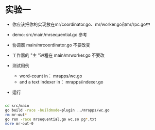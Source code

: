 
# 实验一

* 你应该把你的实现放在mr/coordinator.go、mr/worker.go和mr/rpc.go中
* demo:
  src/main/mrsequential.go 参考
* 协调器 main/mrcoordinator.go 不要改变
* 工作器的 "主 "进程在 main/mrworker.go 不要改

* 测试用例
  - word-count in： mrapps/wc.go
  - and a text indexer in： mrapps/indexer.go


* 运行
```bash

cd src/main
go build -race -buildmode=plugin ../mrapps/wc.go
rm mr-out*
go run -race mrsequential.go wc.so pg*.txt
more mr-out-0
```